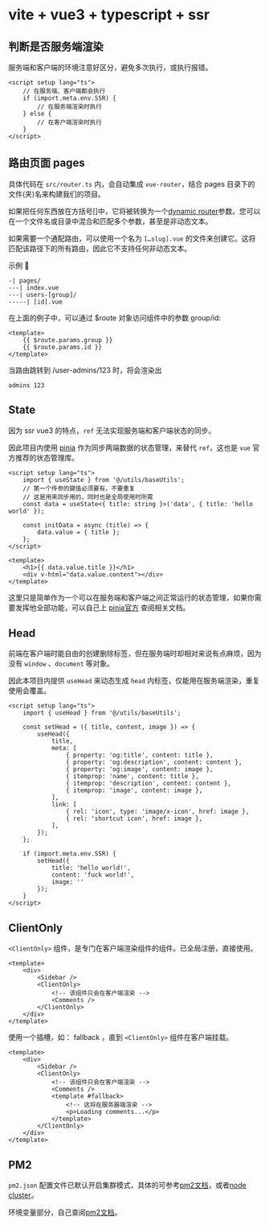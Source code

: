 # vite + vue3 + typescript + ssr

## 判断是否服务端渲染
服务端和客户端的环境注意好区分，避免多次执行，或执行报错。
```
<script setup lang="ts">
    // 在服务端、客户端都会执行
    if (import.meta.env.SSR) {
        // 在服务端渲染时执行
    } else {
        // 在客户端渲染时执行
    }
</script>
```

## 路由页面 pages
具体代码在 `src/router.ts` 内，会自动集成 `vue-router`，结合 pages 目录下的文件(夹)名来构建我们的项目。

如果把任何东西放在方括号[]中，它将被转换为一个[dynamic router](https://router.vuejs.org/zh/guide/essentials/dynamic-matching.html)参数。您可以在一个文件名或目录中混合和匹配多个参数，甚至是非动态文本。

如果需要一个通配路由，可以使用一个名为 `[…slug].vue` 的文件来创建它。这将匹配该路径下的所有路由，因此它不支持任何非动态文本。

示例 🌰
```
-| pages/
---| index.vue
---| users-[group]/
-----| [id].vue
```
在上面的例子中，可以通过 $route 对象访问组件中的参数 group/id:
```
<template>
    {{ $route.params.group }}
    {{ $route.params.id }}
</template>
```
当路由跳转到 /user-admins/123 时，将会渲染出
```
admins 123
```


## State
因为 ssr vue3 的特点，`ref` 无法实现服务端和客户端状态的同步。

因此项目内使用 [pinia](https://pinia.vuejs.org/zh/) 作为同步两端数据的状态管理，来替代 `ref`，这也是 `vue` 官方推荐的状态管理库。
```
<script setup lang="ts">  
    import { useState } from '@/utils/baseUtils';
    // 第一个传参的键值必须要有，不要重复
    // 这是用来同步用的，同时也是全局使用时所需
    const data = useState<{ title: string }>('data', { title: 'hello world' });

    const initData = async (title) => {
        data.value = { title };
    };
</script>

<template>
    <h1>{{ data.value.title }}</h1>
    <div v-html="data.value.content"></div>
</template>
```
这里只是简单作为一个可以在服务端和客户端之间正常运行的状态管理，如果你需要发挥他全部功能，可以自己上 [pinia官方](https://pinia.vuejs.org/zh/) 查阅相关文档。

## Head
前端在客户端时能自由的创建删除标签，但在服务端时却相对来说有点麻烦，因为没有 `window` 、`document` 等对象。

因此本项目内提供 `useHead` 来动态生成 `head` 内标签，仅能用在服务端渲染，重复使用会覆盖。
```
<script setup lang="ts">  
    import { useHead } from '@/utils/baseUtils';

    const setHead = ({ title, content, image }) => {
        useHead({
            title,
            meta: [
                { property: 'og:title', content: title },
                { property: 'og:description', content: content },
                { property: 'og:image', content: image },
                { itemprop: 'name', content: title },
                { itemprop: 'description', content: content },
                { itemprop: 'image', content: image },
            ],
            link: [
                { rel: 'icon', type: 'image/x-icon', href: image },
                { rel: 'shortcut icon', href: image },
            ],
        });
    };

    if (import.meta.env.SSR) {
        setHead({
            title: 'hello world!',
            content: 'fuck world!',
            image: ''
        });
    }
</script>
```

## ClientOnly
`<ClientOnly>` 组件，是专门在客户端渲染组件的组件。已全局注册，直接使用。
```
<template>
    <div>
        <Sidebar />
        <ClientOnly>
            <!-- 该组件只会在客户端渲染 -->
            <Comments />
        </ClientOnly>
    </div>
</template>
```
使用一个插槽，如： fallback ，直到 `<ClientOnly>` 组件在客户端挂载。
```
<template>
    <div>
        <Sidebar />
        <ClientOnly>
            <!-- 该组件只会在客户端渲染 -->
            <Comments />
            <template #fallback>
                <!-- 这将在服务器端渲染 -->
                <p>Loading comments...</p>
            </template>
        </ClientOnly>
    </div>
</template>
```

## PM2
`pm2.json` 配置文件已默认开启集群模式，具体的可参考[pm2文档](https://pm2.fenxianglu.cn/docs/general/cluster-mode)，或者[node cluster](https://nodejs.org/dist/latest-v18.x/docs/api/cluster.html)。

环境变量部分，自己查阅[pm2文档](https://pm2.fenxianglu.cn/docs/general/environment-variables)。
